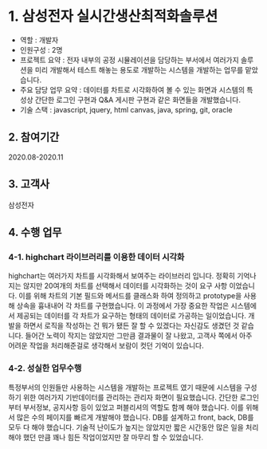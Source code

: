 # 1. 삼성전자 실시간생산최적화솔루션
- 역할 : 개발자
- 인원구성 : 2명
- 프로젝트 요약 : 전자 내부의 공정 시뮬레이션을 담당하는 부서에서 여러가지 솔루션을 미리 개발해서 테스트 해놓는 용도로 개발하는 시스템을 개발하는 업무를 맡았습니다.
- 주요 담당 업무 요약 : 데이터를 차트로 시각화하여 볼 수 있는 화면과 시스템의 특성상 간단한 로그인 구현과 Q&A 게시판 구현과 같은 화면들을 개발했습니다.
- 기술 스택 : javascript, jquery, html canvas, java, spring, git, oracle

## 2. 참여기간
2020.08-2020.11

## 3. 고객사
삼성전자

## 4. 수행 업무
### 4-1. highchart 라이브러리를 이용한 데이터 시각화
highchart는 여러가지 차트를 시각화해서 보여주는 라이브러리 입니다.
정확히 기억나지는 않지만 20여개의 차트를 선택해서 데이터를 시각화하는 것이 요구 사항 이었습니다.
이를 위해 차트의 기본 필드와 메서드를 클래스화 하여 정의하고 prototype을 사용해 상속을 흉내내어 각 차트를 구현했습니다.
이 과정에서 가장 중요한 작업은 시스템에서 제공되는 데이터를 각 차트가 요구하는 형태의 데이터로 가공하는 일이었습니다.
개발을 하면서 로직을 작성하는 건 뭐가 됐든 잘 할 수 있겠다는 자신감도 생겼던 것 같습니다.
들어간 노력이 작지는 않았지만 그만큼 결과물이 잘 나왔고, 고객사 쪽에서 아주 어려운 작업을 처리해준걸로 생각해서 보람이 컷던 기억이 있습니다.

### 4-2. 성실한 업무수행
특정부서의 인원들만 사용하는 시스템을 개발하는 프로젝트 였기 때문에 시스템을 구성하기 위한 여러가지 기반데이터를 관리하는 관리자 화면이 필요했습니다.
간단한 로그인 부터 부서정보, 공지사항 등이 있었고 퍼블리셔의 역할도 함께 해야 했습니다.
이를 위해서 많은 수의 페이지를 빠르게 개발해야 했습니다.
DB를 설계하고 front, back, DB를 모두 다 해야 했습니다.
기술적 난이도가 높지는 않았지만 짧은 시간동안 많은 일을 처리해야 했던 만큼 꽤나 힘든 작업이었지만 잘 마무리 할 수 있었습니다.
